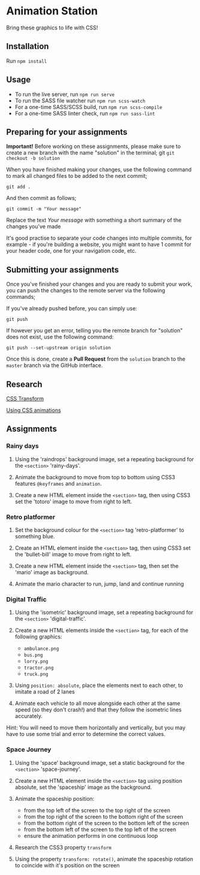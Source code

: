 # Animation Station

Bring these graphics to life with CSS!

## Installation

Run `npm install`

## Usage

- To run the live server, run `npm run serve`
- To run the SASS file watcher run `npm run scss-watch`
- For a one-time SASS/SCSS build, run `npm run scss-compile`
- For a one-time SASS linter check, run `npm run sass-lint`

## Preparing for your assignments

**Important!** Before working on these assignments, please make sure to create
a new branch with the name "solution" in the terminal;
git 
`git checkout -b solution`

When you have finished making your changes, use the following command to mark all changed files
to be added to the next commit;

`git add .`

And then commit as follows;

`git commit -m "Your message"`

Replace the text _Your message_ with something a short summary of the changes you've made

It's good practise to separate your code changes into multiple commits,
for example - if you're building a website, you might want to have 1 commit for your header code,
one for your navigation code, etc.

## Submitting your assignments

Once you've finished your changes and you are ready to submit your work, you can push the changes
to the remote server via the following commands;

If you've already pushed before, you can simply use:

`git push`

If however you get an error, telling you the remote branch for "solution" does not exist, use the
following command:

`git push --set-upstream origin solution`

Once this is done, create a **Pull Request** from the `solution` branch to the `master` branch
via the GitHub interface.

## Research

[CSS Transform](https://developer.mozilla.org/en-US/docs/Web/CSS/transform)

[Using CSS animations](https://developer.mozilla.org/en-US/docs/Web/CSS/CSS_Animations/Using_CSS_animations)

## Assignments

### Rainy days

1. Using the 'raindrops' background image, set a repeating background for the `<section>` 'rainy-days'.

2. Animate the background to move from top to bottom using CSS3 features `@keyframes` and `animation`.

3. Create a new HTML element inside the `<section>` tag, then using CSS3 set the 'totoro' image to move
from right to left.

### Retro platformer

1. Set the background colour for the `<section>` tag 'retro-platformer' to something blue.

2. Create an HTML element inside the `<section>` tag, then using CSS3 set the 'bullet-bill' image to move
from right to left.

3. Create a new HTML element inside the `<section>` tag, then set the 'mario' image as background.

4. Animate the mario character to run, jump, land and continue running

### Digital Traffic

1. Using the 'isometric' background image, set a repeating background for the `<section>` 'digital-traffic'.

2. Create a new HTML elements inside the `<section>` tag, for each of the following graphics:
    - `ambulance.png`
    - `bus.png`
    - `lorry.png`
    - `tractor.png`
    - `truck.png`
    
3. Using `position: absolute`, place the elements next to each other, to imitate a road of 2 lanes

4. Animate each vehicle to all move alongside each other at the same speed (so they don't crash!)
and that they follow the isometric lines accurately.

Hint: You will need to move them horizontally and vertically, but you may have to use some trial and error
to determine the correct values.

### Space Journey

1. Using the 'space' background image, set a static background for the `<section>` 'space-journey'.

2. Create a new HTML element inside the `<section>` tag using position absolute, set the 'spaceship' image as
the background.

3. Animate the spaceship position:
    - from the top left of the screen to the top right of the screen
    - from the top right of the screen to the bottom right of the screen
    - from the bottom right of the screen to the bottom left of the screen
    - from the bottom left of the screen to the top left of the screen
    - ensure the animation performs in one continuous loop

4. Research the CSS3 property `transform`

5. Using the property `transform: rotate()`, animate the spaceship rotation to coincide
with it's position on the screen
